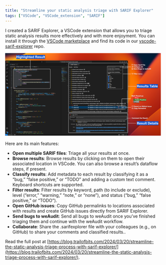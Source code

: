 ```yaml
---
title: "Streamline your static analysis triage with SARIF Explorer"
tags: ["VSCode", "VSCode_extension", "SARIF"]
---
```


I created a SARIF Explorer, a VSCode extension that allows you to triage static analysis results more effectively and with more enjoyment. You can install it through the [VSCode marketplace](https://marketplace.visualstudio.com/items?itemName=trailofbits.sarif-explorer) and find its code in our [vscode-sarif-explorer](https://github.com/trailofbits/vscode-sarif-explorer/) repo.

![](/assets/img/2024-03-24-streamlining-your-static-analysis-triage-with-SARIF-Explorer/main_cropped.png)

Here are its main features:
 - **Open multiple SARIF files**: Triage all your results at once.
 - **Browse results**: Browse results by clicking on them to open their associated location in VSCode. You can also browse a result’s dataflow steps, if present.
 - **Classify results**: Add metadata to each result by classifying it as a “bug,” “false positive,” or “TODO” and adding a custom text comment. Keyboard shortcuts are supported.
 - **Filter results**: Filter results by keyword, path (to include or exclude), level (“error,” “warning,” “note,” or “none”), and status (“bug,” “false positive,” or “TODO”).
 - **Open GitHub issues**: Copy GitHub permalinks to locations associated with results and create GitHub issues directly from SARIF Explorer.
 - **Send bugs to weAudit**: Send all bugs to weAudit once you’ve finished triaging them and continue with the weAudit workflow.
 - **Collaborate**: Share the .sarifexplorer file with your colleagues (e.g., on GitHub) to share your comments and classified results..


Read the full post at [https://blog.trailofbits.com/2024/03/20/streamline-the-static-analysis-triage-process-with-sarif-explorer/](https://blog.trailofbits.com/2024/03/20/streamline-the-static-analysis-triage-process-with-sarif-explorer/).